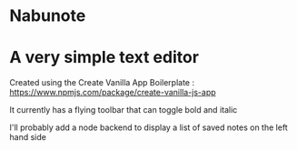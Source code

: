 # Nabunote

# A very simple text editor

Created using the Create Vanilla App Boilerplate : https://www.npmjs.com/package/create-vanilla-js-app

It currently has a flying toolbar that can toggle bold and italic

I'll probably add a node backend to display a list of saved notes on the left hand side

